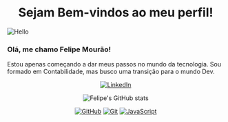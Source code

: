 # <center> Sejam Bem-vindos ao meu perfil! </center> 

![Hello](https://www.icegif.com/wp-content/uploads/harry-potter-icegif-29.gif)

### Olá, me chamo Felipe Mourão!<br>

Estou apenas começando a dar meus passos no mundo da tecnologia. Sou formado em Contabilidade, mas busco uma transição para o mundo Dev.
<center>

[![LinkedIn](https://img.shields.io/badge/linkedin-000?style=for-the-badge&logo=linkedin&logoColor=30A3DC)](https://docs.github.com/)

![Felipe's GitHub stats](https://github-readme-stats.vercel.app/api?username=felipepcmourao&show_icons=true&theme=dark)



[![GitHub](https://img.shields.io/badge/GitHub-000?style=for-the-badge&logo=github&logoColor=30A3DC)](https://docs.github.com/)
[![Git](https://img.shields.io/badge/Git-000?style=for-the-badge&logo=git&logoColor=E94D5F)](https://git-scm.com/doc) 
[![JavaScript](https://img.shields.io/badge/javascript-000?style=for-the-badge&logo=javascript&logoColor=yellow)](https://git-scm.com/doc) 

</center>
<!--
**felipepcmourao/felipepcmourao** is a ✨ _special_ ✨ repository because its `README.md` (this file) appears on your GitHub profile.

Here are some ideas to get you started:

- 🔭 I’m currently working on ...
- 🌱 I’m currently learning ...
- 👯 I’m looking to collaborate on ...
- 🤔 I’m looking for help with ...
- 💬 Ask me about ...
- 📫 How to reach me: ...
- 😄 Pronouns: ...
- ⚡ Fun fact: ...
-->
